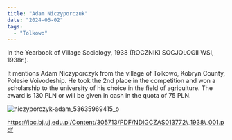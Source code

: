 ```yaml
---
title: "Adam Niczyporczuk"
date: "2024-06-02"
tags: 
  - "Tolkowo"
---
```


In the Yearbook of Village Sociology, 1938 (ROCZNIKI SOCJOLOGII WSI, 1938r.).

It mentions Adam Niczyporczyk from the village of Tolkowo, Kobryn County, Polesie Voivodeship. He took the 2nd place in the competition and won a scholarship to the university of his choice in the field of agriculture. The award is 130 PLN or will be given in cash in the quota of 75 PLN.

![niczyporczyk-adam_53635969415_o](https://github.com/escfrpls/drochiczynpoleski/assets/125834172/e9c22c15-d97f-4008-83de-c99f88851a17)

https://jbc.bj.uj.edu.pl/Content/305713/PDF/NDIGCZAS013772\_1938\_001.pdf
